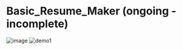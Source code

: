 # Basic_Resume_Maker (ongoing - incomplete)
![image](https://github.com/Sohan-2001/Basic_Resume_Maker/assets/112119230/134ebd20-beee-41f0-97da-70fd64c8701a)
![demo1](https://github.com/Sohan-2001/Basic_Resume_Maker/assets/112119230/cf0c5a69-f505-4fa1-87df-c538eff23e09)

